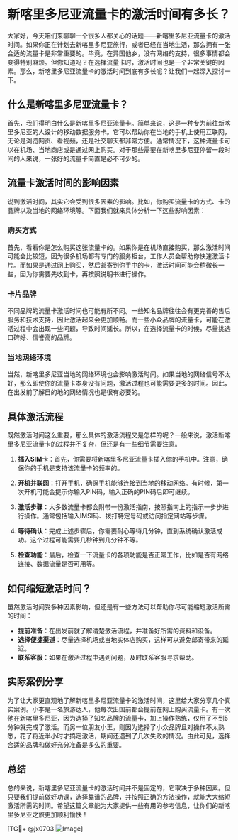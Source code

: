 # 新喀里多尼亚流量卡的激活时间有多长？

大家好，今天咱们来聊聊一个很多人都关心的话题——新喀里多尼亚流量卡的激活时间。如果你正在计划去新喀里多尼亚旅行，或者已经在当地生活，那么拥有一张合适的流量卡是非常重要的。毕竟，在异国他乡，没有网络的支持，很多事情都会变得特别麻烦。但你知道吗？在选择流量卡时，激活时间也是一个非常关键的因素。那么，新喀里多尼亚流量卡的激活时间到底有多长呢？让我们一起深入探讨一下。

## 什么是新喀里多尼亚流量卡？

首先，我们得明白什么是新喀里多尼亚流量卡。简单来说，这是一种专为前往新喀里多尼亚的人设计的移动数据服务卡。它可以帮助你在当地的手机上使用互联网，无论是浏览网页、看视频，还是社交聊天都非常方便。通常情况下，这种流量卡可以在机场、当地商店或是通过网上购买。对于那些需要在新喀里多尼亚停留一段时间的人来说，一张好的流量卡简直是必不可少的。

## 流量卡激活时间的影响因素

说到激活时间，其实它会受到很多因素的影响。比如，你购买流量卡的方式、卡的品牌以及当地的网络环境等。下面我们就来具体分析一下这些影响因素：

### 购买方式

首先，看看你是怎么购买这张流量卡的。如果你是在机场直接购买，那么激活时间可能会比较短，因为很多机场都有专门的服务柜台，工作人员会帮助你快速激活卡片。而如果是通过网上购买，然后邮寄到你手中的卡，激活时间可能会稍微长一些，因为你需要先收到卡，再按照说明书进行操作。

### 卡片品牌

不同品牌的流量卡激活时间也可能有所不同。一些知名品牌往往会有更完善的售后服务和技术支持，因此激活起来会更加顺畅。而一些小众品牌的流量卡，可能在激活过程中会出现一些问题，导致时间延长。所以，在选择流量卡的时候，尽量挑选口碑好、信誉高的品牌。

### 当地网络环境

当然，新喀里多尼亚当地的网络环境也会影响激活时间。如果当地的网络信号不太好，那么即使你的流量卡本身没有问题，激活过程也可能需要更多的时间。因此，在出发前了解目的地的网络情况也是很有必要的。

## 具体激活流程

既然激活时间这么重要，那么具体的激活流程又是怎样的呢？一般来说，激活新喀里多尼亚流量卡的过程并不复杂，但还是有一些细节需要注意。

1. **插入SIM卡**：首先，你需要将新喀里多尼亚流量卡插入你的手机中。注意，确保你的手机是支持该流量卡的频率的。

2. **开机并联网**：打开手机，确保手机能够连接到当地的移动网络。有时候，第一次开机可能会提示你输入PIN码，输入正确的PIN码后即可继续。

3. **激活步骤**：大多数流量卡都会附带一份激活指南，按照指南上的指示一步步进行操作。通常包括输入IMSI码、拨打特定号码或访问指定网站等步骤。

4. **等待确认**：完成上述步骤后，你需要耐心等待几分钟，直到系统确认激活成功。这个过程可能需要几秒钟到几分钟不等。

5. **检查功能**：最后，检查一下流量卡的各项功能是否正常工作，比如是否有网络连接、数据流量是否可用等。

## 如何缩短激活时间？

虽然激活时间受多种因素影响，但还是有一些方法可以帮助你尽可能缩短激活所需的时间：

- **提前准备**：在出发前就了解清楚激活流程，并准备好所需的资料和设备。
- **选择便捷渠道**：尽量选择机场或当地实体店购买，这样可以避免邮寄带来的延迟。
- **联系客服**：如果在激活过程中遇到问题，及时联系客服寻求帮助。

## 实际案例分享

为了让大家更直观地了解新喀里多尼亚流量卡的激活时间，这里给大家分享几个真实案例。小李是一名旅游达人，他每次出国前都会提前在网上购买流量卡。有一次他在新喀里多尼亚，因为选择了知名品牌的流量卡，加上操作熟练，仅用了不到5分钟就完成了激活。而另一位朋友小王，则因为选择了小众品牌且对操作不太熟悉，花了将近半小时才搞定激活，期间还遇到了几次失败的情况。由此可见，选择合适的品牌和做好充分准备是多么的重要。

## 总结

总的来说，新喀里多尼亚流量卡的激活时间并不是固定的，它取决于多种因素。但只要我们提前做好功课，选择靠谱的品牌，并按照正确的方法操作，就能大大缩短激活所需的时间。希望这篇文章能为大家提供一些有用的参考信息，让你们的新喀里多尼亚之旅更加顺利愉快！

[TG💪+ @jx0703 ![Image](https://github.com/user-attachments/assets/dbca1d08-cadb-493c-b0ec-ad6f7a83f270)]